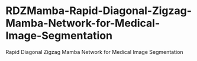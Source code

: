 # RDZMamba-Rapid-Diagonal-Zigzag-Mamba-Network-for-Medical-Image-Segmentation
Rapid Diagonal Zigzag Mamba Network for Medical Image Segmentation
